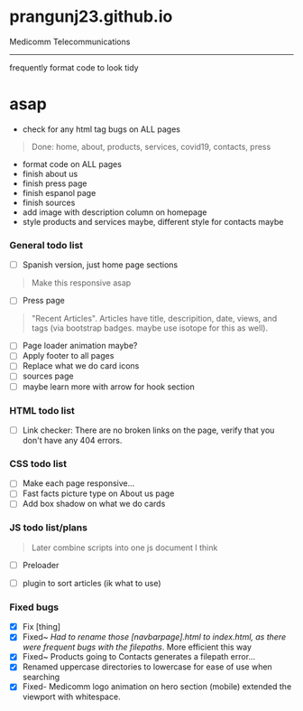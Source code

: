 # prangunj23.github.io
Medicomm Telecommunications

---
frequently format code to look tidy
# asap
- check for any html tag bugs on ALL pages
> Done: home, about, products, services, covid19, contacts, press
- format code on ALL pages
- finish about us
- finish press page
- finish espanol page
- finish sources
- add image with description column on homepage
- style products and services maybe, different style for contacts maybe

### General todo list

- [ ] Spanish version, just home page sections
> Make this responsive asap
- [ ] Press page

> "Recent Articles". Articles have title, descripition, date, views, and tags (via bootstrap badges. maybe use isotope for this as well). 
- [ ] Page loader animation maybe?
- [ ] Apply footer to all pages 
- [ ] Replace what we do card icons
- [ ] sources page
- [ ] maybe learn more with arrow for hook section

### HTML todo list

- [ ] Link checker: There are no broken links on the page, verify that you don't have any 404 errors.

### CSS todo list
- [ ] Make each page responsive...
- [ ] Fast facts picture type on About us page
- [ ] Add box shadow on what we do cards

### JS todo list/plans
> Later combine scripts into one js document I think
- [ ] Preloader
- [ ] plugin to sort articles (ik what to use)


### Fixed bugs
- [x] Fix [thing]
- [x] Fixed~ <i>Had to rename those [navbarpage].html to index.html, as there were frequent bugs with the filepaths</i>. More efficient this way
- [x] Fixed~ Products going to Contacts generates a filepath error...
- [x] Renamed uppercase directories to lowercase for ease of use when searching
- [x] Fixed- Medicomm logo animation on hero section (mobile) extended the viewport with whitespace.
